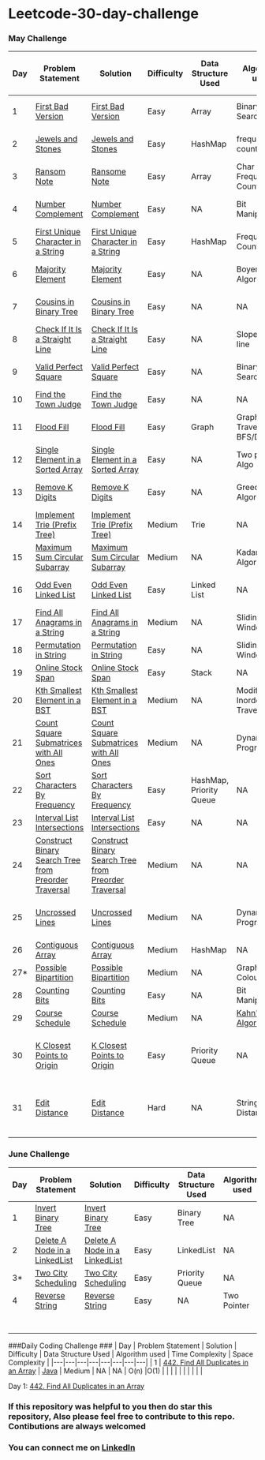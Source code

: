 # Leetcode-30-day-challenge

### May Challenge ###
| Day  | Problem Statement  | Solution   | Difficulty   | Data Structure Used  | Algorithm used  | Time Complexity | Space Complexity | Ideal Time to Solve|
|---|---|---|---|---|---|---|---|---|
| 1  |  [First Bad Version](https://leetcode.com/explore/featured/card/may-leetcoding-challenge/534/week-1-may-1st-may-7th/3316/)| [First Bad Version](https://github.com/shrinathjoshi/Leetcode-30-day-challenge/blob/master/May%20Challenge/com/leetcode/MayChallenge/week1/FirstBadVersion.java)  | Easy  | Array  | Binary Search  | O(logn)  |  O(1) | 15-30 min  |
| 2  |  [Jewels and Stones](https://leetcode.com/explore/featured/card/may-leetcoding-challenge/534/week-1-may-1st-may-7th/3317/)| [Jewels and Stones](https://github.com/shrinathjoshi/Leetcode-30-day-challenge/blob/master/May%20Challenge/com/leetcode/MayChallenge/week1/JewelsAndStones.java)  | Easy  | HashMap  | frequency counting  | O(n)  |  O(n) | 15-30 min  |
| 3  |  [Ransom Note](https://leetcode.com/explore/featured/card/may-leetcoding-challenge/534/week-1-may-1st-may-7th/3318/)| [Ransome Note ](https://github.com/shrinathjoshi/Leetcode-30-day-challenge/blob/master/May%20Challenge/com/leetcode/MayChallenge/week1/RansomNote.java)  | Easy  | Array  | Char Frequency Counting  | O(n)  |  O(1) | 15-30 min  |
| 4  | [ Number Complement](https://leetcode.com/explore/challenge/card/may-leetcoding-challenge/534/week-1-may-1st-may-7th/3319/)   | [ Number Complement](https://github.com/shrinathjoshi/Leetcode-30-day-challenge/blob/master/May%20Challenge/com/leetcode/MayChallenge/week1/NumberComplement.java)  | Easy  | NA  | Bit Manipulation  | O(log(v) , v= value of number  | O(1) |15-30 min  |
| 5  | [First Unique Character in a String](https://leetcode.com/explore/challenge/card/may-leetcoding-challenge/534/week-1-may-1st-may-7th/3320/)   | [First Unique Character in a String](https://github.com/shrinathjoshi/Leetcode-30-day-challenge/blob/master/May%20Challenge/com/leetcode/MayChallenge/week1/FirstUniqueCharacterInString.java)  | Easy  | HashMap  | Frequency Counting  | O(n)  | O(n)  | 10 min  |
| 6  | [Majority Element](https://leetcode.com/explore/featured/card/may-leetcoding-challenge/534/week-1-may-1st-may-7th/3321/)  | [Majority Element](https://github.com/shrinathjoshi/Leetcode-30-day-challenge/blob/master/May%20Challenge/com/leetcode/MayChallenge/week1/MajorityElement.java)  | Easy  | NA  | Boyer Moore Algorithm  | O(n)  | O(1)  | 30-45 min  |
| 7  | [Cousins in Binary Tree](https://leetcode.com/explore/featured/card/may-leetcoding-challenge/534/week-1-may-1st-may-7th/3322/)  | [Cousins in Binary Tree](https://github.com/shrinathjoshi/Leetcode-30-day-challenge/blob/master/May%20Challenge/com/leetcode/MayChallenge/week1/CousinsInBinaryTree.java)  | Easy  | NA  | NA  | O(n)  | O(log(n)) Resursive stack  | 15-30 min  |
| 8  | [Check If It Is a Straight Line](https://leetcode.com/explore/challenge/card/may-leetcoding-challenge/535/week-2-may-8th-may-14th/3323/)  | [  Check If It Is a Straight Line](https://github.com/shrinathjoshi/Leetcode-30-day-challenge/blob/master/May%20Challenge/com/leetcode/MayChallenge/week2/CheckIfAStraightLine.java)  | Easy  | NA  | Slope of a line  | O(n)  | O(1)  | 15-20 min  |
| 9  | [  Valid Perfect Square](https://leetcode.com/explore/challenge/card/may-leetcoding-challenge/535/week-2-may-8th-may-14th/3324/)  | [  Valid Perfect Square]()  | Easy  | NA  | Binary Search  | O(logn)  | O(1)  | 15-30 min  |
| 10  | [Find the Town Judge](https://leetcode.com/explore/challenge/card/may-leetcoding-challenge/535/week-2-may-8th-may-14th/3325/)   | [Find the Town Judge](https://github.com/shrinathjoshi/Leetcode-30-day-challenge/blob/master/May%20Challenge/com/leetcode/MayChallenge/week2/FindTownJudge.java)  | Easy  | NA  | NA  | O(n)  | O(n)  | 15-30min  |
| 11  | [Flood Fill](https://leetcode.com/explore/challenge/card/may-leetcoding-challenge/535/week-2-may-8th-may-14th/3326/)  | [Flood Fill](github.com/shrinathjoshi/Leetcode-30-day-challenge/blob/master/May%20Challenge/com/leetcode/MayChallenge/week2/FloodFill.java)  | Easy  | Graph  | Graph Traversal BFS/DFS  | O(n)  | O(n)  | 30 min  |
| 12  | [Single Element in a Sorted Array](https://leetcode.com/explore/challenge/card/may-leetcoding-challenge/535/week-2-may-8th-may-14th/3327/)  | [Single Element in a Sorted Array](https://github.com/shrinathjoshi/Leetcode-30-day-challenge/blob/master/May%20Challenge/com/leetcode/MayChallenge/week2/SingleElementInSortedArray.java)  | Easy   | NA  | Two pointer Algo  | O(logn)  | O(1)  | 15-30 min  |
| 13  | [ Remove K Digits](https://leetcode.com/explore/featured/card/may-leetcoding-challenge/535/week-2-may-8th-may-14th/3328/)  | [ Remove K Digits](https://github.com/shrinathjoshi/Leetcode-30-day-challenge/blob/master/May%20Challenge/com/leetcode/MayChallenge/week2/RemoveKDigits.java)  | Easy  | NA  | Greedy Algorithm  | O(kn)  | O(1)  | 30-45 min  |
| 14  | [  Implement Trie (Prefix Tree)](leetcode.com/explore/featured/card/may-leetcoding-challenge/535/week-2-may-8th-may-14th/3329/)  | [  Implement Trie (Prefix Tree)](https://github.com/shrinathjoshi/Leetcode-30-day-challenge/blob/master/May%20Challenge/com/leetcode/MayChallenge/week2/Trie.java)  | Medium  | Trie | NA |  O(m) | O(m)  | 30-45 min  |
| 15  | [  Maximum Sum Circular Subarray](https://leetcode.com/explore/featured/card/may-leetcoding-challenge/536/week-3-may-15th-may-21st/3330/)  | [ Maximum Sum Circular Subarray](https://github.com/shrinathjoshi/Leetcode-30-day-challenge/blob/master/May%20Challenge/com/leetcode/MayChallenge/week3/MaximumSumCircularSubarray.java)  | Medium  | NA  | Kadane's Algorithm   | O(n)  | O(1)  | 45 min  |
| 16  | [Odd Even Linked List](https://leetcode.com/explore/featured/card/may-leetcoding-challenge/536/week-3-may-15th-may-21st/3331/)  | [Odd Even Linked List](https://github.com/shrinathjoshi/Leetcode-30-day-challenge/blob/master/May%20Challenge/com/leetcode/MayChallenge/week3/OddEvenLinkedList.java)  | Easy  | Linked List  | NA  | O(n)  | O(1)   | 15-30 min  |
| 17   | [  Find All Anagrams in a String](https://leetcode.com/explore/challenge/card/may-leetcoding-challenge/536/week-3-may-15th-may-21st/3332/)  | [  Find All Anagrams in a String](https://github.com/shrinathjoshi/Leetcode-30-day-challenge/blob/master/May%20Challenge/com/leetcode/MayChallenge/week3/FindAllAnagramsInString.java)  | Medium  | NA  | Sliding Window  | O(n)  | O(1)  | 45 min  |
| 18  | [  Permutation in String](https://leetcode.com/explore/challenge/card/may-leetcoding-challenge/536/week-3-may-15th-may-21st/3333/)  | [  Permutation in String](https://github.com/shrinathjoshi/Leetcode-30-day-challenge/blob/master/May%20Challenge/com/leetcode/MayChallenge/week3/PermutationInString.java)  | Easy  | NA  | Sliding Window  | O(n)  | O(1)  | 30min  |
| 19  | [Online Stock Span](https://leetcode.com/explore/challenge/card/may-leetcoding-challenge/536/week-3-may-15th-may-21st/3334/)  | [Online Stock Span](https://github.com/shrinathjoshi/Leetcode-30-day-challenge/blob/master/May%20Challenge/com/leetcode/MayChallenge/week3/StockSpanner.java)  | Easy   | Stack  | NA  | O(n)  | O(n)  | 30min  |
| 20  | [Kth Smallest Element in a BST](https://leetcode.com/explore/featured/card/may-leetcoding-challenge/536/week-3-may-15th-may-21st/3335/)  | [Kth Smallest Element in a BST](https://github.com/shrinathjoshi/Leetcode-30-day-challenge/blob/master/May%20Challenge/com/leetcode/MayChallenge/week3/KthSmallestElementInBST.java)  | Medium   | NA  | Modified Inorder Traversal  | O(n)  | O(n)  | 30min  |
| 21  | [Count Square Submatrices with All Ones](https://leetcode.com/explore/featured/card/may-leetcoding-challenge/536/week-3-may-15th-may-21st/3336/ )  | [Count Square Submatrices with All Ones](https://github.com/shrinathjoshi/Leetcode-30-day-challenge/blob/master/May%20Challenge/com/leetcode/MayChallenge/week3/CountSquareSubmatricesWithAllOnes.java)  | Medium   | NA  | Dynamic Programming  | O(n*m)  | O(n*m)  | 45min  |
| 22  | [  Sort Characters By Frequency](https://leetcode.com/explore/featured/card/may-leetcoding-challenge/537/week-4-may-22nd-may-28th/3337/)  | [  Sort Characters By Frequency](https://github.com/shrinathjoshi/Leetcode-30-day-challenge/blob/master/May%20Challenge/com/leetcode/MayChallenge/week4/SortCharactersByFrequency.java)  | Easy   | HashMap, Priority Queue  | NA  | O(nlogn)  | O(n)  | 30min  |
| 23  | [Interval List Intersections](https://leetcode.com/explore/featured/card/may-leetcoding-challenge/537/week-4-may-22nd-may-28th/3338/)  | [Interval List Intersections](https://github.com/shrinathjoshi/Leetcode-30-day-challenge/blob/master/May%20Challenge/com/leetcode/MayChallenge/week4/IntervalListIntersections.java)  | Easy   | NA  | NA  | O(n)  | O(n)  | 30min  |
| 24  | [Construct Binary Search Tree from Preorder Traversal](https://leetcode.com/explore/featured/card/may-leetcoding-challenge/537/week-4-may-22nd-may-28th/3339/)  | [Construct Binary Search Tree from Preorder Traversal](https://github.com/shrinathjoshi/Leetcode-30-day-challenge/blob/master/May%20Challenge/com/leetcode/MayChallenge/week4/ConstructBSTFromPreorderTraversal.java)  | Medium  | NA  | NA  | O(nlog)  | O(1)  | 45min  |
| 25  | [Uncrossed Lines](https://leetcode.com/explore/challenge/card/may-leetcoding-challenge/537/week-4-may-22nd-may-28th/3340/)  | [Uncrossed Lines](https://github.com/shrinathjoshi/Leetcode-30-day-challenge/blob/master/May%20Challenge/com/leetcode/MayChallenge/week4/UncrossedLines.java)  | Medium  | NA | Dynamic Programming  | O(nm) n and m are size of Array A & B  | O(nm) n and m are size of Array A & B  | 45 min  |
| 26  | [ Contiguous Array](https://leetcode.com/explore/featured/card/may-leetcoding-challenge/537/week-4-may-22nd-may-28th/3341/)   | [ Contiguous Array](https://github.com/shrinathjoshi/Leetcode-30-day-challenge/blob/master/May%20Challenge/com/leetcode/MayChallenge/week4/ContigiousArray.java)  | Medium  | HashMap  | NA  | O(n)  | O(n)  | 45 min  |
| 27*  | [Possible Bipartition](https://leetcode.com/explore/featured/card/may-leetcoding-challenge/537/week-4-may-22nd-may-28th/3342/)  | [Possible Bipartition](https://github.com/shrinathjoshi/Leetcode-30-day-challenge/blob/master/May%20Challenge/com/leetcode/MayChallenge/week4/PossibleBipartition.java)  | Medium  | NA  | Graph Colouring  | O(V+E)  | O(V)  | 1 hr  |
| 28  | [Counting Bits](https://leetcode.com/explore/featured/card/may-leetcoding-challenge/537/week-4-may-22nd-may-28th/3343/)   | [Counting Bits](https://github.com/shrinathjoshi/Leetcode-30-day-challenge/blob/master/May%20Challenge/com/leetcode/MayChallenge/week4/CountingBits.java)  | Easy  | NA   | Bit Manipulation  | O(n)  | O(n)  | 30min  |
| 29  | [Course Schedule](https://leetcode.com/explore/featured/card/may-leetcoding-challenge/538/week-5-may-29th-may-31st/3344/)  | [Course Schedule](https://github.com/shrinathjoshi/Leetcode-30-day-challenge/blob/master/May%20Challenge/com/leetcode/MayChallenge/week5/CourseSchedule.java)  | Medium  | NA  | [Kahn's Algorithm](https://www.geeksforgeeks.org/topological-sorting-indegree-based-solution/)  | O(V+E)  | O(V)  | 45 min  |
| 30  | [K Closest Points to Origin](https://leetcode.com/explore/featured/card/may-leetcoding-challenge/538/week-5-may-29th-may-31st/3345/)  | [K Closest Points to Origin](https://github.com/shrinathjoshi/Leetcode-30-day-challenge/blob/master/May%20Challenge/com/leetcode/MayChallenge/week5/KClosestPointsToOrigin.java)  | Easy   | Priority Queue  | NA  | O((n-k)logk) , n is the number of points  | O(n) , n is the number of points  | 30min   |
| 31  | [Edit Distance](https://leetcode.com/explore/featured/card/may-leetcoding-challenge/538/week-5-may-29th-may-31st/3346/)   | [  Edit Distance](https://github.com/shrinathjoshi/Leetcode-30-day-challenge/blob/master/May%20Challenge/com/leetcode/MayChallenge/week5/EditDistance.java)  | Hard  | NA  | String Edit Distance  | O(m*n) where m and n are length of two string   | O(m*n) where m and n are length of two string  | 45 min  |
|   |   |   |   |   |   |   |   |   |


### June Challenge ###
| Day  | Problem Statement  | Solution   | Difficulty   | Data Structure Used  | Algorithm used  | Time Complexity | Space Complexity | 
|---|---|---|---|---|---|---|---|
| 1  | [Invert Binary Tree](https://leetcode.com/explore/challenge/card/june-leetcoding-challenge/539/week-1-june-1st-june-7th/3347/)  | [Invert Binary Tree](https://github.com/shrinathjoshi/Leetcode-30-day-challenge/blob/master/June%20Challenge/com/leetcode/JuneChallenge/week1/InvertBinaryTree.java)  | Easy  | Binary Tree  | NA  | O(n)  | O(n)  |
| 2  | [Delete A Node in a LinkedList](https://leetcode.com/explore/challenge/card/june-leetcoding-challenge/539/week-1-june-1st-june-7th/3348/)  | [Delete A Node in a LinkedList](https://github.com/shrinathjoshi/Leetcode-30-day-challenge/blob/master/June%20Challenge/com/leetcode/JuneChallenge/week1/DeleteNodeInALinkedList.java)  | Easy  | LinkedList  | NA  | O(1)  | O(1)  |
| 3*  | [Two City Scheduling](https://leetcode.com/explore/challenge/card/june-leetcoding-challenge/539/week-1-june-1st-june-7th/3349/)  | [Two City Scheduling](https://github.com/shrinathjoshi/Leetcode-30-day-challenge/blob/master/June%20Challenge/com/leetcode/JuneChallenge/week1/TwoCityScheduling.java)  | Easy  | Priority Queue  | NA  | O(nlogn)  | O(n)  |
| 4  | [Reverse String](https://leetcode.com/explore/challenge/card/june-leetcoding-challenge/539/week-1-june-1st-june-7th/3350/)  | [Reverse String](https://github.com/shrinathjoshi/Leetcode-30-day-challenge/blob/master/June%20Challenge/com/leetcode/JuneChallenge/week1/ReverseString.java)  | Easy  | NA  | Two Pointer   | O(n)  | O(1)  |
|   |   |   |   |   |   |   |   |
|   |   |   |   |   |   |   |   |
|   |   |   |   |   |   |   |   |
|   |   |   |   |   |   |   |   |
|   |   |   |   |   |   |   |   |
|   |   |   |   |   |   |   |   |
|   |   |   |   |   |   |   |   |



###Daily Coding Challenge ###
| Day  | Problem Statement  | Solution   | Difficulty   | Data Structure Used  | Algorithm used  | Time Complexity | Space Complexity | 
|---|---|---|---|---|---|---|---|
| 1  | [442. Find All Duplicates in an Array](https://leetcode.com/problems/find-all-duplicates-in-an-array/)  | [Java](https://github.com/shrinathjoshi/Leetcode-30-day-challenge/blob/master/Daily%20Coding%20Challenge/FindAllDuplicatesInAnArray.java)  | Medium  | NA  | NA  | O(n)  |O(1)  |
|   |   |   |   |   |   |   |   |

Day 1: [442. Find All Duplicates in an Array](https://leetcode.com/problems/find-all-duplicates-in-an-array/)
### If this repository was helpful to you then  do <b>star</b> this repository, Also  please feel free to  contribute to this repo. Contibutions are always welcomed ###
### You can connect me on [LinkedIn](https://www.linkedin.com/in/shrinathjoshi/) ###





